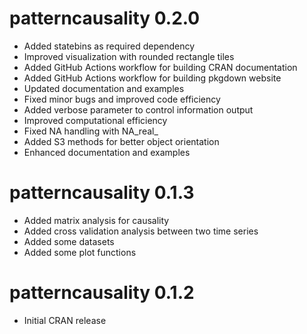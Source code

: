 # patterncausality 0.2.0

* Added statebins as required dependency
* Improved visualization with rounded rectangle tiles
* Added GitHub Actions workflow for building CRAN documentation
* Added GitHub Actions workflow for building pkgdown website
* Updated documentation and examples
* Fixed minor bugs and improved code efficiency
* Added verbose parameter to control information output
* Improved computational efficiency
* Fixed NA handling with NA_real_
* Added S3 methods for better object orientation
* Enhanced documentation and examples

# patterncausality 0.1.3

* Added matrix analysis for causality
* Added cross validation analysis between two time series
* Added some datasets
* Added some plot functions

# patterncausality 0.1.2

* Initial CRAN release
